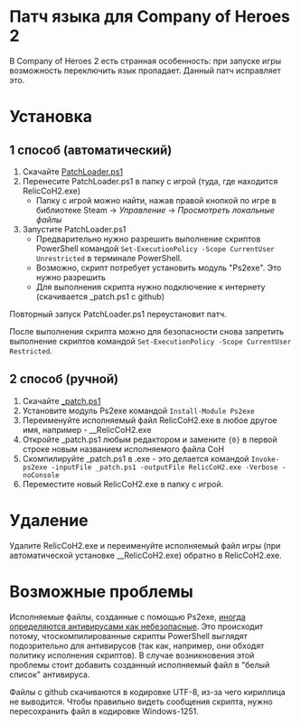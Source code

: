 # Патч языка для Company of Heroes 2

В Company of Heroes 2 есть странная особенность: при запуске игры возможность переключить язык пропадает. Данный патч исправляет это.

# Установка
## 1 способ (автоматический)
1. Скачайте [PatchLoader.ps1](https://github.com/kotanys/Coh2LanguagePatch/blob/main/PatchLoader.ps1)
2. Перенесите PatchLoader.ps1 в папку с игрой (туда, где находится RelicCoH2.exe)
   - Папку с игрой можно найти, нажав правой кнопкой по игре в библиотеке Steam -> *Управление* -> *Просмотреть локальные файлы*
3. Запустите PatchLoader.ps1
   - Предварительно нужно разрешить выполнение скриптов PowerShell командой `Set-ExecutionPolicy -Scope CurrentUser Unrestricted` в терминале PowerShell.
   - Возможно, скрипт потребует установить модуль "Ps2exe". Это нужно разрешить
   - Для выполнения скрипта нужно подключение к интернету (скачивается _patch.ps1 с github)

Повторный запуск PatchLoader.ps1 переустановит патч.

После выполнения скрипта можно для безопасности снова запретить выполнение скриптов командой `Set-ExecutionPolicy -Scope CurrentUser Restricted`.

## 2 способ (ручной)
1. Скачайте [_patch.ps1](https://github.com/kotanys/Coh2LanguagePatch/blob/main/_patch.ps1)
2. Установите модуль Ps2exe командой `Install-Module Ps2exe`
3. Переименуйте исполняемый файл RelicCoH2.exe в любое другое имя, например - __RelicCoH2.exe
4. Откройте _patch.ps1 любым редактором и замените `{0}` в первой строке новым названием исполняемого файла CoH
5. Скомпилируйте _patch.ps1 в .exe - это делается командой `Invoke-ps2exe -inputFile _patch.ps1 -outputFile RelicCoH2.exe -Verbose -noConsole`
6. Переместите новый RelicCoH2.exe в папку с игрой.

# Удаление
Удалите RelicCoH2.exe и переименуйте исполняемый файл игры (при автоматической установке __RelicCoH2.exe) обратно в RelicCoH2.exe.
# Возможные проблемы
Исполняемые файлы, созданные с помощью Ps2exe, [иногда определяются антивирусами как небезопасные](https://github.com/MScholtes/Win-PS2EXE/issues/4#issuecomment-694711083). Это происходит потому, чтоскомпилированные скрипты PowerShell выглядят подозрительно для антивирусов (так как, например, они обходят политику исполнения скриптов). В случае возникновения этой проблемы стоит добавить созданный исполняемый файл в "белый список" антивируса.

Файлы с github скачиваются в кодировке UTF-8, из-за чего кириллица не выводится. Чтобы правильно видеть сообщения скрипта, нужно пересохранить файл в кодировке Windows-1251.